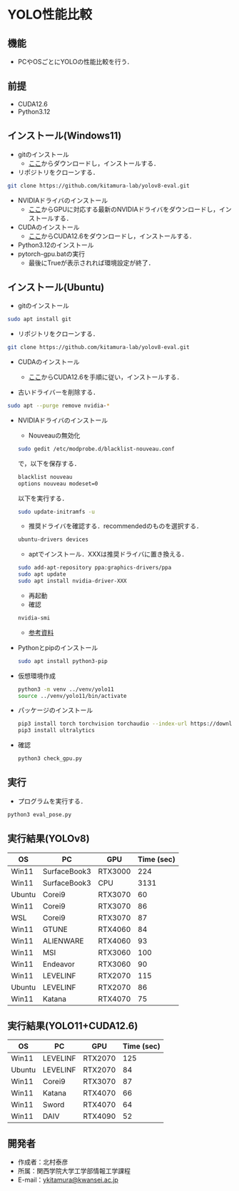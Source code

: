 # YOLO性能比較

## 機能
 
* PCやOSごとにYOLOの性能比較を行う．

## 前提

* CUDA12.6
* Python3.12
  
## インストール(Windows11)
  
* gitのインストール
  * [ここ](https://git-scm.com/)からダウンロードし，インストールする．
* リポジトリをクローンする．
```bash
git clone https://github.com/kitamura-lab/yolov8-eval.git
```
* NVIDIAドライバのインストール
  * [ここ](https://www.nvidia.co.jp/Download/index.aspx?lang=jp)からGPUに対応する最新のNVIDIAドライバをダウンロードし，インストールする．
* CUDAのインストール
  * [ここ](https://developer.nvidia.com/cuda-toolkit-archive)からCUDA12.6をダウンロードし，インストールする．
* Python3.12のインストール
* pytorch-gpu.batの実行
  * 最後にTrueが表示されれば環境設定が終了．

## インストール(Ubuntu)

* gitのインストール
```bash
sudo apt install git
```

* リポジトリをクローンする．
```bash
git clone https://github.com/kitamura-lab/yolov8-eval.git
```
* CUDAのインストール
  * [ここ](https://developer.nvidia.com/cuda-toolkit-archive)からCUDA12.6を手順に従い，インストールする．

* 古いドライバーを削除する．
```bash
sudo apt --purge remove nvidia-*
```

* NVIDIAドライバのインストール
  * Nouveauの無効化
  ```bash
  sudo gedit /etc/modprobe.d/blacklist-nouveau.conf
  ```
  で，以下を保存する．
  ```txt
  blacklist nouveau
  options nouveau modeset=0
  ```
  以下を実行する．
  ```bash
  sudo update-initramfs -u
  ```
  * 推奨ドライバを確認する．recommendedのものを選択する．
  ```bash
  ubuntu-drivers devices
  ```
  * aptでインストール．XXXは推奨ドライバに置き換える．
  ```bash
  sudo add-apt-repository ppa:graphics-drivers/ppa
  sudo apt update
  sudo apt install nvidia-driver-XXX
  ```
  * 再起動
  * 確認
  ```bash
  nvidia-smi
  ```
  * [参考資料](https://qiita.com/porizou1/items/74d8264d6381ee2941bd)

* Pythonとpipのインストール
  ```bash
  sudo apt install python3-pip
  ```

* 仮想環境作成
  ```bash
  python3 -m venv ../venv/yolo11
  source ../venv/yolo11/bin/activate
  ```

* パッケージのインストール
  ```bash
  pip3 install torch torchvision torchaudio --index-url https://download.pytorch.org/whl/cu126
  pip3 install ultralytics
  ```
* 確認
  ```bash
  python3 check_gpu.py
  ```

## 実行
 
* プログラムを実行する．
```bash
python3 eval_pose.py
```

## 実行結果(YOLOv8)

| OS | PC | GPU | Time (sec) |
| ---- | ---- | ---- | ---- |
| Win11 | SurfaceBook3 | RTX3000 | 224 |
| Win11 | SurfaceBook3 | CPU | 3131 |
| Ubuntu | Corei9 | RTX3070 | 60 |
| Win11 | Corei9 | RTX3070 | 86 |
| WSL | Corei9  |  RTX3070 | 87 |
| Win11 | GTUNE | RTX4060 |  84 |
| Win11 | ALIENWARE | RTX4060 | 93 |
| Win11 | MSI | RTX3060 |100 |
| Win11 | Endeavor | RTX3060 | 90 |
| Win11 | LEVELINF | RTX2070 | 115 |
| Ubuntu | LEVELINF | RTX2070 | 86 |
| Win11 | Katana | RTX4070 | 75 |

## 実行結果(YOLO11+CUDA12.6)

| OS | PC | GPU | Time (sec) |
| ---- | ---- | ---- | ---- |
| Win11 | LEVELINF | RTX2070 | 125 |
| Ubuntu | LEVELINF | RTX2070 | 84 |
| Win11 | Corei9 | RTX3070 | 87 |
| Win11 | Katana | RTX4070 | 66 |
| Win11 | Sword | RTX4070 | 64 |
| Win11 | DAIV | RTX4090 | 52 |

## 開発者
 
* 作成者：北村泰彦
* 所属：関西学院大学工学部情報工学課程
* E-mail：ykitamura@kwansei.ac.jp
 
